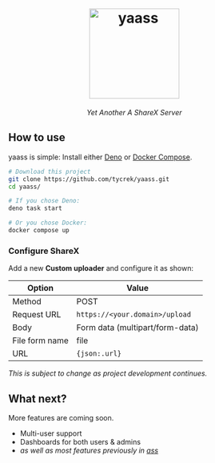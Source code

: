 <div align="center">

<h1><a href="https://github.com/tycrek/yaass" target="_blank"><img height="180" alt="yaass" src="https://images.tycrek.dev/yaass" /></a></h1>

*Yet Another A ShareX Server*

</div>

## How to use

yaass is simple: Install either [Deno](https://deno.com/) or [Docker Compose](https://docs.docker.com/compose/).

```bash
# Download this project
git clone https://github.com/tycrek/yaass.git
cd yaass/

# If you chose Deno:
deno task start

# Or you chose Docker:
docker compose up
```

### Configure ShareX

Add a new **Custom uploader** and configure it as shown:

| Option | Value |
| --- | --- |
| Method | POST |
| Request URL | `https://<your.domain>/upload` |
| Body | Form data (multipart/form-data) |
| File form name | file |
| URL | `{json:.url}` |

*This is subject to change as project development continues.*

## What next?

More features are coming soon.

- Multi-user support
- Dashboards for both users & admins
- *as well as most features previously in [ass](https://github.com/tycrek/ass)*

